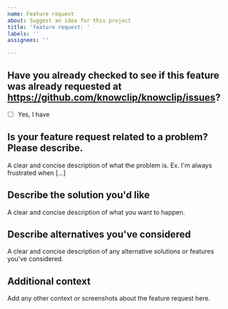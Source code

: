 ```yaml
---
name: Feature request
about: Suggest an idea for this project
title: 'feature request: '
labels: ''
assignees: ''

---
```



<!----------------------------------------------------------------------->
<!---                     IMPORTANT NOTICE:                           --->
<!---  Please check https://github.com/knowclip/knowclip/issues       --->
<!---  before opening a new issue, as someone may have already        --->
<!---  requested the same feature. Thanks for valuing developer time! --->
<!----------------------------------------------------------------------->

**Have you already checked to see if this feature was already requested at https://github.com/knowclip/knowclip/issues?**
---
- [ ] Yes, I have

**Is your feature request related to a problem? Please describe.**
---
A clear and concise description of what the problem is. Ex. I'm always frustrated when [...]

**Describe the solution you'd like**
---
A clear and concise description of what you want to happen.

**Describe alternatives you've considered**
---
A clear and concise description of any alternative solutions or features you've considered.

**Additional context**
---
Add any other context or screenshots about the feature request here.
